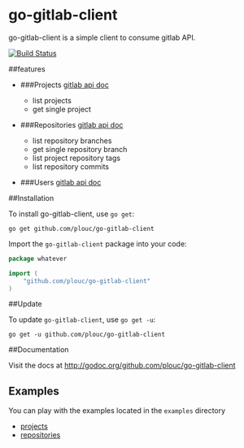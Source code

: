 go-gitlab-client
================

go-gitlab-client is a simple client to consume gitlab API.

[![Build Status](https://travis-ci.org/plouc/go-gitlab-client.png?branch=master)](https://travis-ci.org/plouc/go-gitlab-client)


##features

*	
	###Projects [gitlab api doc](http://api.gitlab.org/projects.html)
	* list projects
	* get single project

*	
	###Repositories [gitlab api doc](http://api.gitlab.org/repositories.html)
	* list repository branches
    * get single repository branch
    * list project repository tags
    * list repository commits

*
    ###Users [gitlab api doc](http://api.gitlab.org/users.html)


##Installation

To install go-gitlab-client, use `go get`:

    go get github.com/plouc/go-gitlab-client

Import the `go-gitlab-client` package into your code:

```go
package whatever

import (
    "github.com/plouc/go-gitlab-client"
)
```


##Update

To update `go-gitlab-client`, use `go get -u`:

    go get -u github.com/plouc/go-gitlab-client


##Documentation

Visit the docs at http://godoc.org/github.com/plouc/go-gitlab-client


## Examples

You can play with the examples located in the `examples` directory

* [projects](https://github.com/plouc/go-gitlab-client/tree/master/examples/projects)
* [repositories](https://github.com/plouc/go-gitlab-client/tree/master/examples/repositories)